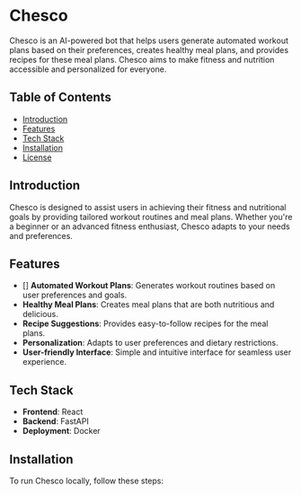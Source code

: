 # Chesco
Chesco is an AI-powered bot that helps users generate automated workout plans based on their preferences, creates healthy meal plans, and provides recipes for these meal plans. Chesco aims to make fitness and nutrition accessible and personalized for everyone.
## Table of Contents
- [Introduction](#introduction)
- [Features](#features)
- [Tech Stack](#tech-stack)
- [Installation](#installation)
- [License](#license)

## Introduction
Chesco is designed to assist users in achieving their fitness and nutritional goals by providing tailored workout routines and meal plans. Whether you're a beginner or an advanced fitness enthusiast, Chesco adapts to your needs and preferences.

## Features
- [] **Automated Workout Plans**: Generates workout routines based on user preferences and goals.
- **Healthy Meal Plans**: Creates meal plans that are both nutritious and delicious.
- **Recipe Suggestions**: Provides easy-to-follow recipes for the meal plans.
- **Personalization**: Adapts to user preferences and dietary restrictions.
- **User-friendly Interface**: Simple and intuitive interface for seamless user experience.

## Tech Stack
- **Frontend**: React
- **Backend**: FastAPI
- **Deployment**: Docker
  
## Installation
To run Chesco locally, follow these steps:

